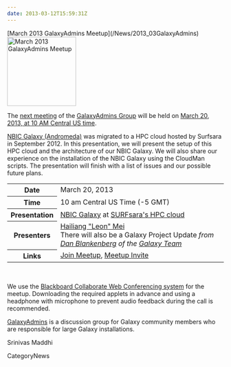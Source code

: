 ```yaml
---
date: 2013-03-12T15:59:31Z
---
```

<div class='newsItemHeader'>[March 2013 GalaxyAdmins Meetup](/News/2013_03GalaxyAdmins)</div>

<div class='right'><a href='/Community/GalaxyAdmins/Meetups/2013_03_20'><img src='/Images/Logos/GalaxyAdmins.png' alt='March 2013 GalaxyAdmins Meetup' width="160" /></a> </div>

The [next meeting](/Community/GalaxyAdmins/Meetups/2013_03_20) of the [GalaxyAdmins Group](/Community/GalaxyAdmins) will be held on [March 20, 2013, at 10 AM Central US time](/Community/GalaxyAdmins/Meetups/2013_03_20). 

[NBIC Galaxy (Andromeda)](http://galaxy.nbic.nl/) was migrated to a HPC cloud hosted by Surfsara in September 2012. In this presentation, we will present the setup of this HPC cloud and the architecture of our NBIC Galaxy. We will also share our experience on the installation of the NBIC Galaxy using the CloudMan scripts. The presentation will finish with a list of issues and our possible future plans.

<table>
  <tr>
    <th> Date </th>
    <td> March 20, 2013 </td>
  </tr>
  <tr>
    <th> Time </th>
    <td> 10 am Central US Time (-5 GMT) </td>
  </tr>
  <tr>
    <th> Presentation </th>
    <td> </em><a href='http://galaxy.nbic.nl/'>NBIC Galaxy</a> at <a href='https://www.surfsara.nl/'>SURFsara's HPC cloud</a><em>  </td>
  </tr>
  <tr>
    <th> Presenters </th>
    <td> <a href="mailto:hailiang DOT mei AT nbic DOT nl">Hailiang "Leon" Mei</a><br />There will also be a </em>Galaxy Project Update<em> from <a href='/Dan'>Dan Blankenberg</a> of the <a href='/GalaxyTeam'>Galaxy Team</a> </td>
  </tr>
  <tr>
    <th> Links </th>
    <td> </em><a href='https://globalcampus.uiowa.edu:443/join_meeting.html?meetingId=1262344508128'>Join Meetup</a>, <a href='https://globalcampus.uiowa.edu:443/build_calendar.event?meetingId=1262344508128'>Meetup Invite</a><em> </td>
  </tr>
</table>


<br />

We use the [Blackboard Collaborate Web Conferencing system](/Community/GalaxyAdmins/Meetups/WebinarTech) for the meetup. Downloading the required applets in advance and using a headphone with microphone to prevent audio feedback during the call is recommended.

[GalaxyAdmins](/Community/GalaxyAdmins) is a discussion group for Galaxy community members who are responsible for large Galaxy installations. 

Srinivas Maddhi


CategoryNews
